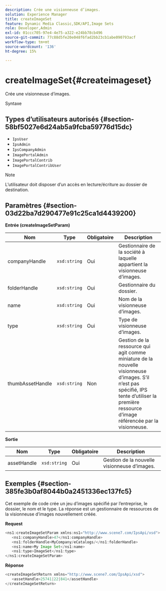 ```yaml
---
description: Crée une visionneuse d’images.
solution: Experience Manager
title: createImageSet
feature: Dynamic Media Classic,SDK/API,Image Sets
role: Developer,Admin
exl-id: 01ccc705-97e4-4e75-a322-e24bb78cb496
source-git-commit: 77c88d5fe20e048f6fad2bb23cb1abe090793acf
workflow-type: tm+mt
source-wordcount: '136'
ht-degree: 15%

---
```


# createImageSet{#createimageset}

Crée une visionneuse d’images.

Syntaxe

## Types d’utilisateurs autorisés {#section-58bf5027e6d24ab5a9fcba59776d15dc}

* `IpsUser`
* `IpsAdmin`
* `IpsCompanyAdmin`
* `ImagePortalAdmin`
* `ImagePortalContrib`
* `ImagePortalContribUser`

>[!NOTE]
>
>L’utilisateur doit disposer d’un accès en lecture/écriture au dossier de destination.

## Paramètres {#section-03d22ba7d290477e91c25ca1d4439200}

**Entrée (createImageSetParam)**

| Nom | Type | Obligatoire | Description |
|---|---|---|---|
| companyHandle | `xsd:string` | Oui | Gestionnaire de la société à laquelle appartient la visionneuse d’images. |
| folderHandle | `xsd:string` | Oui | Gestionnaire du dossier. |
| name | `xsd:string` | Oui | Nom de la visionneuse d’images. |
| type | `xsd:string` | Oui | Type de visionneuse d’images. |
| thumbAssetHandle | `xsd:string` | Non | Gestion de la ressource qui agit comme miniature de la nouvelle visionneuse d’images. S’il n’est pas spécifié, IPS tente d’utiliser la première ressource d’image référencée par la visionneuse. |

**Sortie**

| Nom | Type | Obligatoire | Description |
|---|---|---|---|
| assetHandle | `xsd:string` | Oui | Gestion de la nouvelle visionneuse d’images. |

## Exemples {#section-385fe3b0af8044b0a2451336ec137fc5}

Cet exemple de code crée un jeu d’images spécifié par l’entreprise, le dossier, le nom et le type. La réponse est un gestionnaire de ressources de la visionneuse d’images nouvellement créée.

**Request**

```java
<ns1:createImageSetParam xmlns:ns1="http://www.scene7.com/IpsApi/xsd">
   <ns1:companyHandle>47</ns1:companyHandle>
   <ns1:folderHandle>MyCompany/eCatalogs/</ns1:folderHandle>
   <ns1:name>My Image Set</ns1:name>
   <ns1:type>ImageSet</ns1:type>
</ns1:createImageSetParam>
```

**Réponse**

```java
<createImageSetReturn xmlns="http://www.scene7.com/IpsApi/xsd">
   <assetHandle>25741|22|841</assetHandle>
</createImageSetReturn>
```
